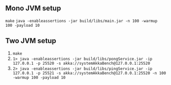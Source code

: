 ## Mono JVM setup
```make```
```java -enableassertions -jar build/libs/main.jar -n 100 -warmup 100 -payload 10```

## Two JVM setup

1. ```make```
2. ```1> java -enableassertions -jar build/libs/pongService.jar -ip 127.0.0.1 -p 25520 -s akka://systemAkkaBench@127.0.0.1:25520```
3. ```2> java -enableassertions -jar build/libs/pingService.jar -ip 127.0.0.1 -p 25521 -s akka://systemAkkaBench@127.0.0.1:25520 -n 100 -warmup 100 -payload 10```
